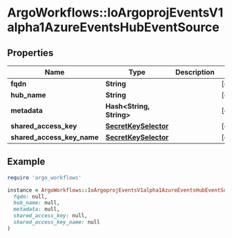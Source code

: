 # ArgoWorkflows::IoArgoprojEventsV1alpha1AzureEventsHubEventSource

## Properties

| Name | Type | Description | Notes |
| ---- | ---- | ----------- | ----- |
| **fqdn** | **String** |  | [optional] |
| **hub_name** | **String** |  | [optional] |
| **metadata** | **Hash&lt;String, String&gt;** |  | [optional] |
| **shared_access_key** | [**SecretKeySelector**](SecretKeySelector.md) |  | [optional] |
| **shared_access_key_name** | [**SecretKeySelector**](SecretKeySelector.md) |  | [optional] |

## Example

```ruby
require 'argo_workflows'

instance = ArgoWorkflows::IoArgoprojEventsV1alpha1AzureEventsHubEventSource.new(
  fqdn: null,
  hub_name: null,
  metadata: null,
  shared_access_key: null,
  shared_access_key_name: null
)
```

